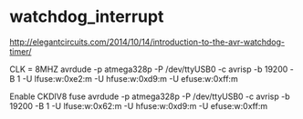 watchdog_interrupt
============
http://elegantcircuits.com/2014/10/14/introduction-to-the-avr-watchdog-timer/

CLK = 8MHZ
avrdude -p atmega328p -P /dev/ttyUSB0 -c avrisp -b 19200 -B 1 -U lfuse:w:0xe2:m -U hfuse:w:0xd9:m -U efuse:w:0xff:m 

Enable CKDIV8 fuse
avrdude -p atmega328p -P /dev/ttyUSB0 -c avrisp -b 19200 -B 1 -U lfuse:w:0x62:m -U hfuse:w:0xd9:m -U efuse:w:0xff:m 
